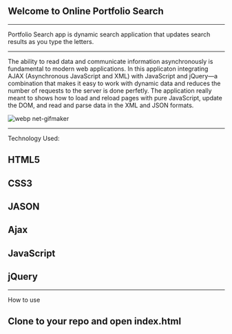## Welcome to Online Portfolio Search
***
Portfolio Search app is dynamic search application that updates search results as you type the letters.
***
The ability to read data and communicate information asynchronously is fundamental to modern web applications. In this applicaton integrating AJAX (Asynchronous JavaScript and XML) with JavaScript and jQuery—a combination that makes it easy to work with dynamic data and reduces the number of requests to the server is done perfetly. 
The application really meant to shows how to load and reload pages with pure JavaScript, update the DOM, and read and parse data in the XML and JSON formats. 


![webp net-gifmaker](https://user-images.githubusercontent.com/23619819/30518188-53c4da08-9b44-11e7-80c2-82714e5346b4.gif)

***
Technology Used:
## HTML5
## CSS3
## JASON
## Ajax
## JavaScript
## jQuery

***
How to use
## Clone to your repo and open index.html 
